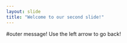 ```yaml
---
layout: slide
title: "Welcome to our second slide!"
---
```

#outer message!
Use the left arrow to go back!
